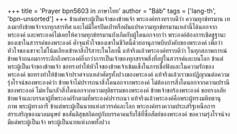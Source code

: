 +++
title = 'Prayer bpn5603 in ภาษาไทย'
author = "Báb"
tags = ['lang-th', 'bpn-unsorted']
+++
ข้าแต่พระผู้เป็นเจ้าของข้าพเจ้า พระองค์ทรงทราบดีว่า ความทุกข์ทรมาน เทลงมายังข้าพเจ้าจากทุกสารทิศ และไม่มีใครปัดเป่าหรือผันแปรความทุกข์ทรมานเหล่านี้ได้นอกจากพระองค์ และพระองค์ไม่เคยให้ความทุกข์ทรมานบังเกิดกับผู้ใดนอกจากว่า พระองค์ต้องการเชิดชูฐานะของเขาในสวรรค์ของพระองค์ ค้ำจุนหัวใจของเขาในชีวิตนี้ด้วยอานุภาพบีบบังคับของพระองค์  เพื่อว่าหัวใจของเขาจะไม่โน้มเอียงเข้าหาสิ่งไร้สาระในโลกนี้ แท้จริงแล้วพระองค์ทราบดีว่า ในทุกสภาพการณ์ข้าพเจ้าถนอมการระลึกถึงพระองค์ยิ่งกว่าการเป็นเจ้าของทุกสรรพสิ่งที่อยู่ในสวรรค์และบนโลก
	ข้าแต่พระผู้เป็นเจ้าของข้าพเจ้า ขอทรงทำให้หัวใจของข้าพเจ้าเข้มแข็งในการเชื่อฟังและในความรักของพระองค์ ขอทรงทำให้ข้าพเจ้าปราศจากเหล่าศัตรูทั้งปวงของพระองค์ แท้จริงแล้วเราขอปฏิญาณต่อความรุ่งโรจน์ของพระองค์ว่า ข้าพเจ้าไม่ปรารถนาสิ่งใดนอกจากพระองค์ ไม่ต้องการสิ่งใดนอกจากความปรานีของพระองค์ ไม่หวั่นกลัวสิ่งใดนอกจากความยุติธรรมของพระองค์ ข้าพเจ้าขอร้องพระองค์ ขอทรงอภัยข้าพเจ้าและบรรดาผู้ที่พระองค์รักตามที่พระองค์ปรารถนา แท้จริงแล้วพระองค์คือพระผู้ทรงมหิทธานุภาพ พระผู้ทรงอารี
	ข้าแต่พระผู้เป็นนายแห่งสวรรค์และโลก พระองค์ทรงความประเสริฐเหนือการสรรเสริญของมวลมนุษย์ ขอสันติสุขสถิตอยู่กับบรรดาคนรับใช้ที่ซื่อสัตย์ของพระองค์ ขอความรุ่งโรจน์จงมีแด่พระผู้เป็นเจ้า พระผู้เป็นนายแห่งภพทั้งปวง
